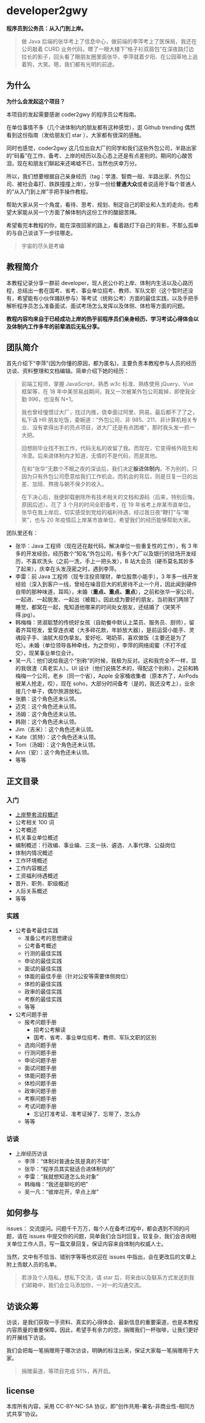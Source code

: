 # developer2gwy

**程序员到公务员：从入门到上岸。**

> 做 Java 后端的张华考上了信息中心，做前端的李萍考上了医保局，我还在公司敲着 CURD 业务代码，瞟了一眼大楼下“格子衫双肩包”在深夜路灯边拉长的影子，回头看了眼朋友圈里面张华、李萍就着夕阳、在公园草地上追着狗，大笑。嗯，我们都有光明的前途。
>

## 为什么

**为什么会发起这个项目？**

本项目的发起需要感谢 coder2gwy 的程序员公考指南。

在单位事情不多（几个进体制内的朋友都有这种感觉），逛 Github trending 偶然看到这份指南（发给朋友们 star ），大家都有很深的感触。

同时也感觉，coder2gwy 这几位出自大厂的同学和我们这些外包公司，半路出家的“码畜”在工作、备考、上岸的经历以及心态上还是有点差别的。期间的心酸苦泪，现在和朋友们聊起来还唏嘘不已，当然也庆幸万分。

所以，我们想要根据自己亲身经历（tag：学渣、智商一般、半路出家、外包公司、被社会毒打、跌跌撞撞上岸），分享一份给**普通大众**或者说适用于每个普通人的“从入门到上岸”手把手操作教程。

帮助大家从另一个角度，看待、思考、规划、制定自己的职业和人生的走向，也希望大家能从另一个方面了解体制内这份工作的酸甜苦辣。

希望看完本教程的你，能在深夜回家的路上，看着路灯下自己的背影，不那么孤单的与自己谈谈下一步往哪走。

> 宇宙的尽头是考编

## 教程简介

本教程记录分享一群前 developer，现人民公仆的上岸、体制内生活以及心路历程，总结出一套在国考、省考、事业单位招考、教师、军队文职（这个暂时还没有，希望能有小伙伴踊跃参与）等考试（统称公考）方面的最佳实践，以及手把手解析程序员怎么准备面试、面试考场怎么发挥以及体侧、体检等方面的问题。

**教程内容均来自于已经成功上岸的热乎前程序员们亲身经历、学习考试心得体会以及体制内工作多年的前辈酒后无私分享。**

## 团队简介

首先介绍下“李萍”(因为你懂的原因，都为匿名)，主要负责本教程参与人员的经历访谈、资料整理和文档编辑。简单介绍下她的经历：

> 前端工程师，掌握 JavaScript，熟悉 w3c 标准、熟练使用 jQuery、Vue 框架等，在 18 年中美贸易战期间，我又一次被某外包公司裁掉，即使我全勤 996，也没有 N+1。
>
> 我也曾经憧憬过大厂，找过内推，侥幸面过阿里、网易。最后都不了了之，私下请 HR 朋友吃饭，委婉道：“外包公司、非 985、211、非计算机相关专业、没有拿得出手的亮点项目，进大厂还是有点困难”，那时我头发一抓一大把。
>
> 回想刚毕业找不到工作，代码无私的收留了我。而现在，它变得格外陌生和冷漠。后来进体制内才知道，无情的不是代码，而是其他。
>
> 在和“张华”无数个不眠之夜的深谈后，我们决定**躲进体制内**，不为别的，只因为只有外包公司愿意给我们工作机会。而机会的背后，则是日复一日的出差、加班、熬夜与朝不保夕的收入。
>
> 在下决心后，我便卸载删除所有技术相关的文档和源码（后来，特别后悔，原因后述）。花了 3 个月的时间全职备考，在 19 年省考上岸某市直单位。张华在我上岸后，切实感受到党给的福利待遇，经过我日夜“鞭打”与“嘲笑”，也与 20 年疫情后上岸某市直单位，希望我们的经历能够帮助大家。
>

团队里还有：

* 张华：Java 工程师（现在还在敲代码，解决单位一些重复性的工作），有 3 年多的开发经验，经历数个“知名”外包公司，有多个大厂以及银行的驻场开发经历，不喜欢洗头（之前一洗，手上一把头发），B 站大会员（硬币莫名其妙多了起来），庆幸在头发茂密之时，遇到李萍。
* 李雷：前 Java 工程师（现专注投资理财，单位股票小能手），3 年多一线开发经验（深入到客户一线，曾经在噪音巨大的机房待不止一个月，因此闻到硬件自带的那种味道，耳鸣），未婚（**重点、重点、重点**），之前和张华一家公司，一起进、一起脱发、一起出（被裁）。因此成为要好的朋友，当初我们两除了睡觉，都窝在一起，鬼知道他哪来的时间处女朋友，还结婚了（哭笑不得.jpg）。
* 韩梅梅：贤淑聪慧的传统好女孩（自助餐中默认上菜员、服务员、厨师），留着齐耳短发，爱穿连衣裙（大多碎花款，年龄放大器），是前运营小能手、灵魂段子手、油腻大叔伪挚友。爱好吃、喝奶茶，喜欢做饭（主要还是为了吃）。未婚（单位领导各种牵线，为之奈何），李萍的网络闺蜜（不打不成交），现某事业单位会计。
* 吴一凡：他们说给我这个“别称”的时候，我极为反对。这和我完全不一样，显的我很渣（真老实人）。UI 设计（他们说搞艺术的，得配这个别称），之前和韩梅梅一个公司，老乡（同一个省），Apple 全家桶收集者（原本齐了，AirPods 被某人抢走，哎），现在 soho，大部分时间备考（是的，我还没考上），业余接几个单子，偶尔旅游放松。
* 张鹏：这个角色还未认领。
* 迈克：这个角色还未认领。
* 汤姆：这个角色还未认领。
* 韩刚：这个角色还未认领。
* Jim（吉米）：这个角色还未认领。
* Kate（凯特）：这个角色还未认领。
* Tom（汤姆）：这个角色还未认领。
* Ann（安）：这个角色还未认领。
* 等等

## 正文目录

### 入门

* [上岸整套流程概述](https://github.com/miss-mumu/developer2gwy/blob/main/doc/%E4%B8%8A%E5%B2%B8%E6%95%B4%E5%A5%97%E6%B5%81%E7%A8%8B%E6%A6%82%E8%BF%B0.md)
* 公考相关 100 词
* 公考概述
* 机关事业单位概述
* 编制概述：行政编、事业编、三支一扶、遴选、人事代理、公益岗位
* 体制内情况概述
* 工作环境概述
* 工作内容概述
* 工资福利待遇概述
* 晋升、职务、职级概述
* 人际关系概述
* 等等

### 实践

* 公考备考最佳实践
  * 准备公考的思想建设
  * 公考备考概述
  * 行测的最佳实践
  * 申论的最佳实践
  * 面试的最佳实践
  * 体能的最佳手册（针对公安等需要体侧岗位）
  * 体检的最佳实践
  * 政审的最佳实践
  * 考察的最佳实践
  * 等等
* 公考问题手册
  * 报考问题手册
    * 招考公考解读
    * 国考、省考、事业单位招考、教师、军队文职的区别
  * 选岗问题手册
  * 行测问题手册
  * 申论问题手册
  * 面试问题手册
  * 体能问题手册
  * 体检问题手册
  * 政审问题手册
  * 考察问题手册
  * 考试问题手册
    * 忘记打准考证、准考证掉了、忘带了，怎么办
  * 等等

### 访谈

* 上岸经历访谈
  * 李萍：“体制对普通女孩是真的不错”
  * 张华：“程序员其实挺适合进体制内的”
  * 李雷：“我就想知道怎么处对象”
  * 韩梅梅：“我还是聊吃的吧”
  * 吴一凡：“彼岸花开，早点上岸”

## 如何参与

issues： 交流提问。问题千千万万，每个人在备考过程中，都会遇到不同的问题，请在 issues 中提交你的问题，简单我们会当时回复。较复杂，我们会咨询相关单位工作人员，写一篇文章回复。保证内容来自体制内权威人士。

当然，文中有不恰当、错别字等等也欢迎在 issues 中指出，会在更改后的文章上附上贡献人员的名单。

> 若涉及个人隐私，想私下交流，请 star 后，将来由以及联系方式发送到我们邮箱中，我们会立马添加你，一对一的沟通交流。
>

## 访谈众筹

访谈，是我们获取一手资料、真实的心得体会、最新信息的重要渠道，也是本教程内容质量的重要保障。因此，希望手有余力的您，捐赠我们一杯咖啡，让我们更好的开展线下访谈。

我们会把每一笔捐赠用于哪次访谈，明确的标注出来，保证大家每一笔捐赠用于大家。

> 捐赠渠道，等项目完成 51%，再开启。
>

## license

本库所有内容，采用 CC-BY-NC-SA 协议，即“创作共用-署名-非商业性-相同方式共享”协议。<br />
